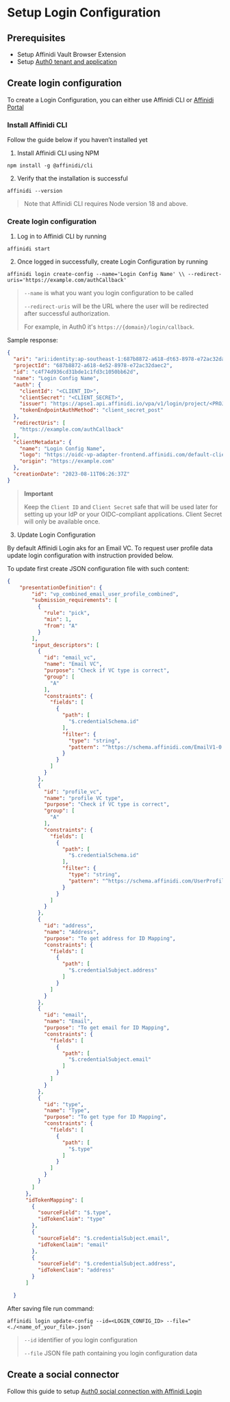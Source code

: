 # Setup Login Configuration

## Prerequisites

- Setup Affinidi Vault Browser Extension
- Setup [Auth0 tenant and application](./auth0/setup-auth0.md)

## Create login configuration

To create a Login Configuration, you can either use Affinidi CLI or [Affinidi Portal](https://portal.affinidi.com/login)


### Install Affinidi CLI

Follow the guide below if you haven’t installed yet

1. Install Affinidi CLI using NPM

`npm install -g @affinidi/cli`

2. Verify that the installation is successful

`affinidi --version` 

> Note that Affinidi CLI requires Node version 18 and above. 

### Create login configuration

1. Log in to Affinidi CLI by running

`affinidi start`

2. Once logged in successfully, create Login Configuration by running

`
affinidi login create-config
--name='Login Config Name' \\
--redirect-uris='https://example.com/authCallback'
`

> `--name` is what you want you login configuration to be called
>
> `--redirect-uris` will be the URL where the user will be redirected after successful authorization.
>
> For example, in Auth0 it's `https://{domain}/login/callback`.

Sample response: 

```json
{
  "ari": "ari:identity:ap-southeast-1:687b8872-a618-dt63-8978-e72ac32daeb1:login_configuration/c4f74d936cd31bde1c1fd3c1050bb76s",
  "projectId": "687b8872-a618-4e52-8978-e72ac32daec2",
  "id": "c4f74d936cd31bde1c1fd3c1050bb62d",
  "name": "Login Config Name",
  "auth": {
    "clientId": "<CLIENT_ID>",
    "clientSecret": "<CLIENT_SECRET>",
    "issuer": "https://apse1.api.affinidi.io/vpa/v1/login/project/<PROJECT-ID>",
    "tokenEndpointAuthMethod": "client_secret_post"
  },
  "redirectUris": [
    "https://example.com/authCallback"
  ],
  "clientMetadata": {
    "name": "Login Config Name",
    "logo": "https://oidc-vp-adapter-frontend.affinidi.com/default-client-logo.png",
    "origin": "https://example.com"
  },
  "creationDate": "2023-08-11T06:26:37Z"
}
 ```

> **Important**
>
> Keep the `Client ID` and `Client Secret` safe that will be used later for  setting up your IdP or your OIDC-compliant applications. Client Secret will only be available once.

3. Update Login Configuration

By default Affinidi Login aks for an Email VC. To request user profile data update login configuration with instruction provided below.

To update first create JSON configuration file with such content: 

```json
{
    "presentationDefinition": {
        "id": "vp_combined_email_user_profile_combined",
        "submission_requirements": [
          {
            "rule": "pick",
            "min": 1,
            "from": "A"
          }
        ],
        "input_descriptors": [
          {
            "id": "email_vc",
            "name": "Email VC",
            "purpose": "Check if VC type is correct",
            "group": [
              "A"
            ],
            "constraints": {
              "fields": [
                {
                  "path": [
                    "$.credentialSchema.id"
                  ],
                  "filter": {
                    "type": "string",
                    "pattern": "^https://schema.affinidi.com/EmailV1-0.json$"
                  }
                }
              ]
            }
          },
          {
            "id": "profile_vc",
            "name": "profile VC type",
            "purpose": "Check if VC type is correct",
            "group": [
              "A"
            ],
            "constraints": {
              "fields": [
                {
                  "path": [
                    "$.credentialSchema.id"
                  ],
                  "filter": {
                    "type": "string",
                    "pattern": "^https://schema.affinidi.com/UserProfileV2-0.json$"
                  }
                }
              ]
            }
          },
          {
            "id": "address",
            "name": "Address",
            "purpose": "To get address for ID Mapping",
            "constraints": {
              "fields": [
                {
                  "path": [
                    "$.credentialSubject.address"
                  ]
                }
              ]
            }
          },
          {
            "id": "email",
            "name": "Email",
            "purpose": "To get email for ID Mapping",
            "constraints": {
              "fields": [
                {
                  "path": [
                    "$.credentialSubject.email"
                  ]
                }
              ]
            }
          },
          {
            "id": "type",
            "name": "Type",
            "purpose": "To get type for ID Mapping",
            "constraints": {
              "fields": [
                {
                  "path": [
                    "$.type"
                  ]
                }
              ]
            }
          }
        ]
      },
      "idTokenMapping": [
        {
          "sourceField": "$.type",
          "idTokenClaim": "type"
        },
        {
          "sourceField": "$.credentialSubject.email",
          "idTokenClaim": "email"
        },
        {
          "sourceField": "$.credentialSubject.address",
          "idTokenClaim": "address"
        }
      ]

  }
```

After saving file run command: 

`affinidi login update-config
--id=<LOGIN_CONFIG_ID>
--file="<./<name_of_your_file>.json"`

> `--id` identifier of you login configuration
> 
> `--file` JSON file path containing you login configuration data

## Create a social connector

Follow this guide to setup [Auth0 social connection with Affinidi Login](./auth0//setup-social-connection.md)

